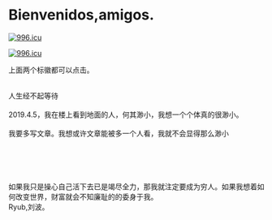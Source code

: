 # Bienvenidos,amigos.
<p><a href="https://996.icu"><img src="https://img.shields.io/badge/link-996.icu-red.svg" alt="996.icu"></a></p>
<p><a href="http://www.ryubohr.com"><img src="https://img.shields.io/badge/Ryub-Blog-green.svg" alt="996.icu"></a><p>
<p>上面两个标徽都可以点击。<p>
<br/>人生经不起等待<br/>
<br/>2019.4.5，我在楼上看到地面的人，何其渺小，我想一个个体真的很渺小。<br/>
<br/>我要多写文章。我想或许文章能被多一个人看，我就不会显得那么渺小<br/>
<br/><br/>
<br/><br/>
<br/>如果我只是操心自己活下去已是竭尽全力，那我就注定要成为穷人。如果我想着如何改变世界，财富就会不知廉耻的的委身于我。<br/>
 Ryub,刘波。
